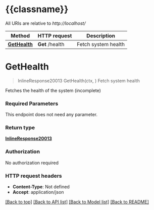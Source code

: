 # {{classname}}

All URIs are relative to *http://localhost/*

Method | HTTP request | Description
------------- | ------------- | -------------
[**GetHealth**](OpsApi.md#GetHealth) | **Get** /health | Fetch system health

# **GetHealth**

> InlineResponse20013 GetHealth(ctx, )
> Fetch system health

Fetches the health of the system (incomplete)

### Required Parameters

This endpoint does not need any parameter.

### Return type

[**InlineResponse20013**](inline_response_200_13.md)

### Authorization

No authorization required

### HTTP request headers

- **Content-Type**: Not defined
- **Accept**: application/json

[[Back to top]](#) [[Back to API list]](../README.md#documentation-for-api-endpoints) [[Back to Model list]](../README.md#documentation-for-models) [[Back to README]](../README.md)

